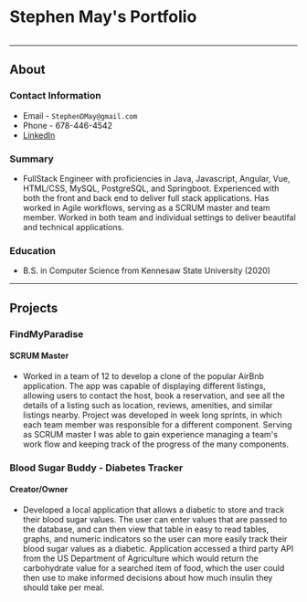 # Stephen May's Portfolio

![]()
________________________________________________________________________________

## About
### Contact Information
* Email - `StephenDMay@gmail.com`
* Phone - 678-446-4542
* [LinkedIn](https://www.linkedin.com/in/stephendmay/)

### Summary
* FullStack Engineer with proficiencies in Java, Javascript, Angular, Vue, HTML/CSS, MySQL, PostgreSQL, and Springboot. Experienced with both the front and back end to deliver full stack applications. Has worked in Agile workflows, serving as a SCRUM master and team member. Worked in both team and individual settings to deliver beautifal and technical applications.

### Education
* B.S. in Computer Science from Kennesaw State University (2020)

________________________________________________________________________________
## Projects


### FindMyParadise
#### SCRUM Master
* Worked in a team of 12 to develop a clone of the popular AirBnb application. The app was capable of displaying different listings, allowing users to contact the host, book a reservation, and see all the details of a listing such as location, reviews, amenities, and similar listings nearby. Project was developed in week long sprints, in which each team member was responsible for a different component. Serving as SCRUM master I was able to gain experience managing a team's work flow and keeping track of the progress of the many components. 

### Blood Sugar Buddy - Diabetes Tracker
#### Creator/Owner
* Developed a local application that allows a diabetic to store and track their blood sugar values. The user can enter values that are passed to the database, and can then view that table in easy to read tables, graphs, and numeric indicators so the user can more easily track their blood sugar values as a diabetic. Application accessed a third party API from the US Department of Agriculture which would return the carbohydrate value for a searched item of food, which the user could then use to make informed decisions about how much insulin they should take per meal.
